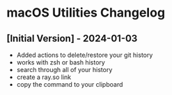 # macOS Utilities Changelog

## [Initial Version] - 2024-01-03

- Added actions to delete/restore your git history
- works with zsh or bash history
- search through all of your history
- create a ray.so link
- copy the command to your clipboard